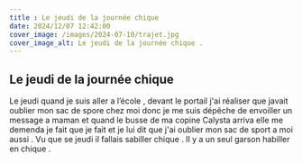 ```yaml
---
title : Le jeudi de la journée chique
date: 2024/12/07 12:42:00
cover_image: /images/2024-07-10/trajet.jpg
cover_image_alt: Le jeudi de la journée chique .
---
```


## Le jeudi de la journée chique ##

 Le jeudi quand je suis aller a l’école , devant le portail j'ai réaliser que javait oublier mon sac de spore chez moi donc je me suis dépêche de envoiller un message a maman et quand le busse de ma copine Calysta  arriva elle me demenda je fait que je fait et je lui dit que j'ai oublier mon sac de sport  a moi aussi .
 Vu que se jeudi il fallais  sabiller chique .
Il y a un seul garson habiller en chique .